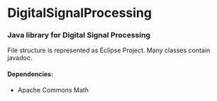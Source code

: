 # DigitalSignalProcessing

### Java library for Digital Signal Processing

File structure is represented as Eclipse Project. Many classes contain javadoc.

#### Dependencies:

* Apache Commons Math

